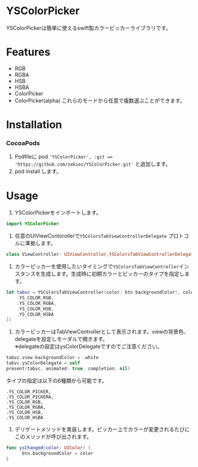 # YSColorPicker
YSColorPickerは簡単に使えるswift製カラーピッカーライブラリです。

# Features
- RGB
- RGBA
- HSB
- HSBA
- ColorPicker
- ColorPicker(alpha)
これらのモードから任意で複数選ぶことができます。

# Installation
### CocoaPods

1. Podfileに pod `'YSColorPicker', :git => 'https://github.com/sekies/YSColorPicker.git'` と追加します。
1. pod install します。


# Usage
1. YSColorPickerをインポートします。
  ```Swift
  import YSColorPicker
  ```
1. 任意のUIViewContorollerで`YSColorsTabViewControllerDelegate` プロトコルに準拠します。
  ```Swift
  class ViewController: UIViewController,YSColorsTabViewControllerDelegate {
  ```
1. カラーピッカーを使用したいタイミングで`YSColorsTabViewController`インスタンスを生成します。生成時に初期カラーとピッカーのタイプを指定します。  
  ```Swift
  let tabvc = YSColorsTabViewController(color: btn.backgroundColor!, colorTypes: [
      .YS_COLOR_RGB,
      .YS_COLOR_RGBA,
      .YS_COLOR_HSB,
      .YS_COLOR_HSBA
  ])
  ```
1. カラーピッカーはTabViewControllerとして表示されます。viewの背景色、delegateを設定しモーダルで開きます。  
  ※delegateの設定はysColorDelegateですのでご注意ください。
  ```Swift
  tabvc.view.backgroundColor = .white
  tabvc.ysColorDelegate = self
  present(tabvc, animated: true, completion: nil)
  ```
  タイプの指定は以下の6種類から可能です。
  ```
  .YS_COLOR_PICKER,
  .YS_COLOR_PICKERA,  
  .YS_COLOR_RGB,
  .YS_COLOR_RGBA,
  .YS_COLOR_HSB,
  .YS_COLOR_HSBA
  ```
1. デリゲートメソッドを実装します。ピッカー上でカラーが変更されるたびにこのメソッドが呼び出されます。
  ```Swift
  func ysChanged(color: UIColor) {  
        btn.backgroundColor = color  
  }
  ```
